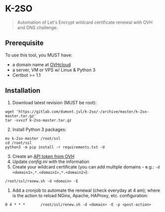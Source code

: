 # K-2SO

> Automation of Let's Encrypt wildcard certificate renewal with OVH and DNS challenge.

## Prerequisite

To use this tool, you MUST have:

* a domain name at [OVHcloud](https://ovhcloud.com)
* a server, VM or VPS w/ Linux & Python 3
* Certbot >= 1.1

## Installation

1. Download latest revision (MUST be root):
```
wget 'https://gitlab.com/dumont.jul/k-2so/-/archive/master/k-2so-master.tar.gz'
tar -xvvzf k-2so-master.tar.gz
```
2. Install Python 3 packages:
```
mv k-2so-master /root/ssl
cd /root/ssl
python3 -m pip install -r requirements.txt -U
```
3. Create an [API token from OVH](https://eu.api.ovh.com/createToken/)
4. Update _config.ini_ with the information
5. Create your wildcard certificate (you can add multiple domains - e.g.: `-d <domain1>,*.<domain1>,*.<domain2>`):
```
/root/ssl/renew.sh -d <domain> -E
```
1. Add a cronjob to automate the renewal (check everyday at 4 am); where <post-action> is the action to reload NGinx, Apache, HAProxy, etc. configuration:
```
0 4 * * *       /root/ssl/renew.sh -d <domain> -E -p <post-action>
```
